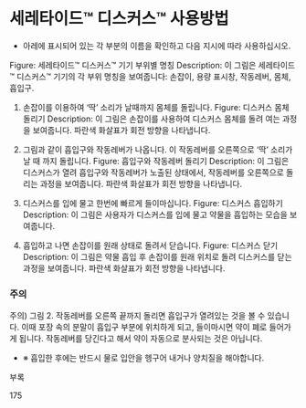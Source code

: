 # 세레타이드™ 디스커스™ 사용방법

- 아레에 표시되어 있는 각 부분의 이름을 확인하고 다음 지시에 따라 사용하십시오.

Figure: 세레타이드™ 디스커스™ 기기 부위별 명칭
Description: 이 그림은 세레타이드™ 디스커스™ 기기의 각 부위 명칭을 보여줍니다: 손잡이, 용량 표시창, 작동레버, 몸체, 흡입구.

1. 손잡이를 이용하여 ‘딱’ 소리가 날때까지 몸체를 돌립니다.
Figure: 디스커스 몸체 돌리기
Description: 이 그림은 손잡이를 사용하여 디스커스 몸체를 돌려 여는 과정을 보여줍니다. 파란색 화살표가 회전 방향을 나타냅니다.

2. 그림과 같이 흡입구와 작동레버가 나옵니다. 이 작동레버를 오른쪽으로 ‘딱’ 소리가 날 때 까지 돌립니다.
Figure: 흡입구와 작동레버 돌리기
Description: 이 그림은 디스커스가 열려 흡입구와 작동레버가 노출된 상태에서, 작동레버를 오른쪽으로 돌리는 과정을 보여줍니다. 파란색 화살표가 회전 방향을 나타냅니다.

3. 디스커스를 입에 물고 한번에 빠르게 들이마십니다.
Figure: 디스커스 흡입하기
Description: 이 그림은 사용자가 디스커스를 입에 물고 약물을 흡입하는 모습을 보여줍니다.

4. 흡입하고 나면 손잡이를 원래 상태로 돌려서 닫습니다.
Figure: 디스커스 닫기
Description: 이 그림은 약물 흡입 후 손잡이를 원래 위치로 돌려 디스커스를 닫는 과정을 보여줍니다. 파란색 화살표가 회전 방향을 나타냅니다.

### 주의
주의) 그림 2. 작동레버를 오른쪽 끝까지 돌리면 흡입구가 열려있는 것을 볼 수 있습니다. 이때 포장 속의 분말이 흡입구 부분에 위치하게 되고, 들이마시면 약이 폐로 들어가게 됩니다. 작동레버를 당긴다고 해서 약이 자동으로 분사되는 것은 아닙니다.
- ※ 흡입한 후에는 반드시 물로 입안을 헹구어 내거나 양치질을 해야합니다.

부록

<PAGE>175